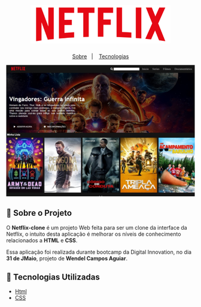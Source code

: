 <h1 align="center">
    <img alt="Netflix" src="img/logo.png" width="375px" height="102px" />
</h1>



<p align="center">
    <a href="#bookmark-sobre-o-projeto">Sobre</a>&nbsp;&nbsp;&nbsp;|&nbsp;&nbsp;&nbsp;
    <a href="#rocket-tecnologias-utilizadas">Tecnologias</a>

<p align="center">
    <img alt="Design do Projeto" width="650px" src="img/netflix.jpg" />
<p>


## :bookmark: Sobre o Projeto

O **Netflix-clone** é um projeto Web feita para ser um clone da interface da Netflix, o intuito desta aplicação é melhorar os níveis de conhecimento relacionados a **HTML** e **CSS**.

Essa aplicação foi realizada durante bootcamp da Digital Innovation, no dia **31 de JMaio**, projeto de **Wendel Campos Aguiar**.

## :rocket: Tecnologias Utilizadas

-  [Html](https://www.w3schools.com/html/)
-  [CSS](https://www.w3schools.com/html/)

